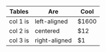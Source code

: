 | Tables   |      Are      |  Cool |
|----------|---|------|
| col 1 is |left-aligned | $1600 |
| col 2 is |    centered   |   $12 |
| col 3 is|right-aligned |$1 |
    
